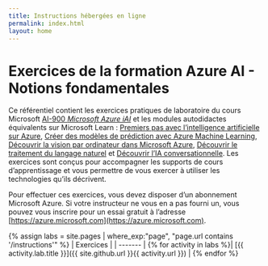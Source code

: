 ```yaml
---
title: Instructions hébergées en ligne
permalink: index.html
layout: home
---
```


# Exercices de la formation Azure AI - Notions fondamentales

Ce référentiel contient les exercices pratiques de laboratoire du cours Microsoft [AI-900 *Microsoft Azure iAI*](https://docs.microsoft.com/fr-fr/learn/certifications/courses/ai-900t00) et les modules autodidactes équivalents sur Microsoft Learn : [Premiers pas avec l’intelligence artificielle sur Azure](https://docs.microsoft.com/learn/paths/get-started-with-artificial-intelligence-on-azure/), [Créer des modèles de prédiction avec Azure Machine Learning](https://docs.microsoft.com/fr-fr/learn/paths/create-no-code-predictive-models-azure-machine-learning/),  [Découvrir la vision par ordinateur dans Microsoft Azure](https://docs.microsoft.com/learn/paths/explore-computer-vision-microsoft-azure/), [Découvrir le traitement du langage naturel](https://docs.microsoft.com/learn/paths/explore-natural-language-processing/) et [Découvrir l’IA conversationnelle](https://docs.microsoft.com/learn/paths/explore-conversational-ai/). Les exercices sont conçus pour accompagner les supports de cours d’apprentissage et vous permettre de vous exercer à utiliser les technologies qu’ils décrivent. 

Pour effectuer ces exercices, vous devez disposer d’un abonnement Microsoft Azure. Si votre instructeur ne vous en a pas fourni un, vous pouvez vous inscrire pour un essai gratuit à l’adresse [https://azure.microsoft.com](https://azure.microsoft.com).

{% assign labs = site.pages | where_exp:"page", "page.url contains '/instructions'" %}
| Exercices |
| ------- | 
{% for activity in labs  %}| [{{ activity.lab.title }}]({{ site.github.url }}{{ activity.url }}) |
{% endfor %}
